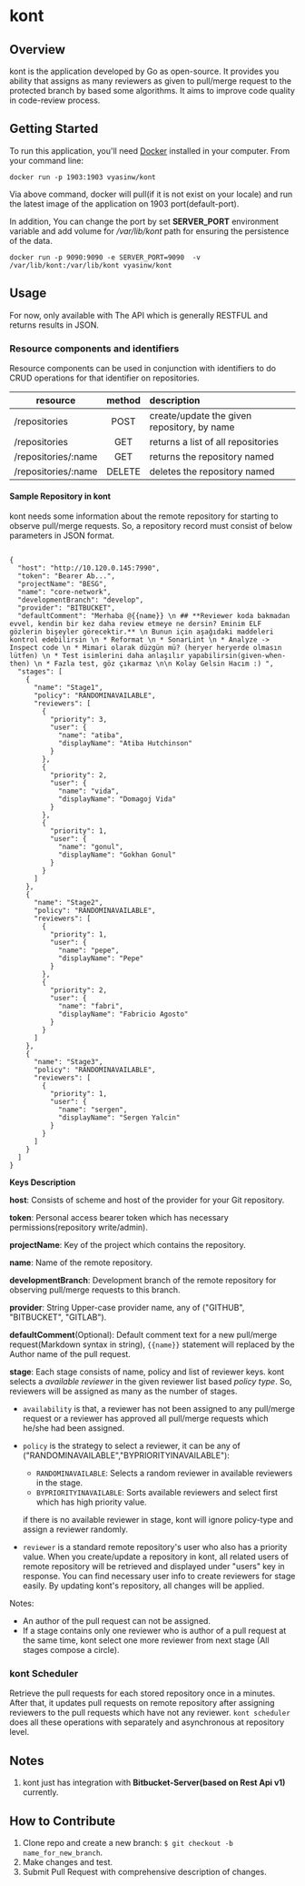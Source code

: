 
# kont


## Overview

kont is the application developed by Go as open-source. It provides you ability that assigns as many reviewers as given
to pull/merge request to the protected branch by based some algorithms. It aims to improve code quality in code-review process.

## Getting Started

To run this application, you'll need [Docker](https://docs.docker.com/get-docker/) installed in your computer. From your command line:

```
docker run -p 1903:1903 vyasinw/kont
```
Via above command, docker will pull(if it is not exist on your locale) and run the latest image of the application on 1903 port(default-port). 

In addition, 
You can change the port by set **SERVER_PORT** environment variable and add volume for */var/lib/kont* path for ensuring the persistence of the data.


```
docker run -p 9090:9090 -e SERVER_PORT=9090  -v /var/lib/kont:/var/lib/kont vyasinw/kont
```
## Usage
For now, only available with The API which is generally RESTFUL and returns results in JSON.

### Resource components and identifiers
Resource components can be used in conjunction with identifiers to do CRUD operations for that identifier on repositories.

| resource          | method        | description  |
| -------------     |:-------------:|:-------------|
| /repositories       | POST          | create/update the given repository, by name |
| /repositories       | GET           | returns a list of all repositories |
| /repositories/:name | GET           | returns the repository named |
| /repositories/:name | DELETE        | deletes the repository named |

#### Sample Repository in kont
kont needs some information about the remote repository for starting to observe pull/merge requests. So, a repository record
must consist of below parameters in JSON format.

```json5

{
  "host": "http://10.120.0.145:7990",
  "token": "Bearer Ab...",
  "projectName": "BESG",
  "name": "core-network",
  "developmentBranch": "develop",
  "provider": "BITBUCKET",
  "defaultComment": "Merhaba @{{name}} \n ## **Reviewer koda bakmadan evvel, kendin bir kez daha review etmeye ne dersin? Eminim ELF gözlerin bişeyler görecektir.** \n Bunun için aşağıdaki maddeleri kontrol edebilirsin \n * Reformat \n * SonarLint \n * Analyze -> Inspect code \n * Mimari olarak düzgün mü? (heryer heryerde olmasın lütfen) \n * Test isimlerini daha anlaşılır yapabilirsin(given-when-then) \n * Fazla test, göz çıkarmaz \n\n Kolay Gelsin Hacım :) ",
  "stages": [
    {
      "name": "Stage1",
      "policy": "RANDOMINAVAILABLE",
      "reviewers": [
        {
          "priority": 3,
          "user": {
            "name": "atiba",
            "displayName": "Atiba Hutchinson"
          }
        },
        {
          "priority": 2,
          "user": {
            "name": "vida",
            "displayName": "Domagoj Vida"
          }
        },
        {
          "priority": 1,
          "user": {
            "name": "gonul",
            "displayName": "Gokhan Gonul"
          }
        }
      ]
    },
    {
      "name": "Stage2",
      "policy": "RANDOMINAVAILABLE",
      "reviewers": [
        {
          "priority": 1,
          "user": {
            "name": "pepe",
            "displayName": "Pepe"
          }
        },
        {
          "priority": 2,
          "user": {
            "name": "fabri",
            "displayName": "Fabricio Agosto"
          }
        }
      ]
    },
    {
      "name": "Stage3",
      "policy": "RANDOMINAVAILABLE",
      "reviewers": [
        {
          "priority": 1,
          "user": {
            "name": "sergen",
            "displayName": "Sergen Yalcin"
          }
        }
      ]
    }
  ]
}

```
**Keys Description**

**host**: Consists of scheme and host of the provider for your Git repository.

**token**: Personal access bearer token which has necessary permissions(repository write/admin).

**projectName**: Key of the project which contains the repository.

**name**: Name of the remote repository.

**developmentBranch**: Development branch of the remote repository for observing pull/merge requests to this branch.

**provider**: String Upper-case provider name, any of ("GITHUB", "BITBUCKET", "GITLAB").

**defaultComment**(Optional): Default comment text for a new pull/merge request(Markdown syntax in string), 
```{{name}}``` statement will replaced by the Author name of the pull request.

**stage**: Each stage consists of name, policy and list of reviewer keys. 
kont selects a *available reviewer* in the given reviewer list based *policy type*. 
So, reviewers will be assigned as many as the number of stages.

* ```availability``` is that, a reviewer has not been assigned to any pull/merge request or 
a reviewer has approved all pull/merge requests which he/she had been assigned.

* ```policy``` is the strategy to select a reviewer, it can be any of ("RANDOMINAVAILABLE","BYPRIORITYINAVAILABLE"):
    * ```RANDOMINAVAILABLE```: Selects a random reviewer in available reviewers in the stage.
    * ```BYPRIORITYINAVAILABLE```: Sorts available reviewers and select first which has high priority value.

    if there is no available reviewer in stage, kont will ignore policy-type and assign a reviewer randomly.
* ```reviewer``` is a standard remote repository's user who also has a priority value. When you create/update a repository in kont,
 all related users of remote repository will be retrieved and displayed under "users" key in response.
 You can find necessary user info to create reviewers for stage easily. By updating kont's repository, all changes will be applied.

Notes:
* An author of the pull request can not be assigned.
* If a stage contains only one reviewer who is author of a pull request at the same time, kont select one more reviewer from next stage
(All stages compose a circle).

### kont Scheduler
Retrieve the pull requests for each stored repository once in a minutes.
After that, it updates pull requests on remote repository after assigning reviewers to the pull requests which have not any reviewer.
 ```kont scheduler``` does all these operations with separately and asynchronous at repository level.

## Notes
1. kont just has integration with **Bitbucket-Server(based on Rest Api v1)** currently.

## How to Contribute
1. Clone repo and create a new branch: ```$ git checkout -b name_for_new_branch```.
2. Make changes and test.
3. Submit Pull Request with comprehensive description of changes.